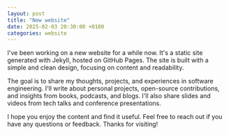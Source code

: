 ```yaml
---
layout: post
title: "New website"
date: 2025-02-03 20:30:00 +0100
categories: website
---
```


I've been working on a new website for a while now. It's a static site generated with Jekyll, hosted on GitHub Pages.
The site is built with a simple and clean design, focusing on content and readability.

The goal is to share my thoughts, projects, and experiences in software engineering. I'll write about personal projects,
open-source contributions, and insights from books, podcasts, and blogs. I'll also share slides and videos from tech
talks and conference presentations.

I hope you enjoy the content and find it useful. Feel free to reach out if you have any questions or feedback. Thanks
for visiting! 
